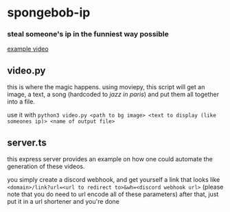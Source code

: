 # spongebob-ip

### steal someone's ip in the funniest way possible
[example video](https://cdn.discordapp.com/attachments/778203356765487134/875746622175338626/bs7aE.mp4)

## video.py
this is where the magic happens.
using moviepy, this script will get an image, a text, a song (hardcoded to *jazz in paris*) and put them all together into a file.

use it with
`python3 video.py <path to bg image> <text to display (like someones ip)> <name of output file>`

## server.ts
this express server provides an example on how one could automate the generation of these videos.

you simply create a discord webhook, and get yourself a link that looks like
`<domain>/link?url=<url to redirect to>&wh=<discord webhook url>`
(please note that you do need to url encode all of these parameters)
after that, just put it in a url shortener and you're done
